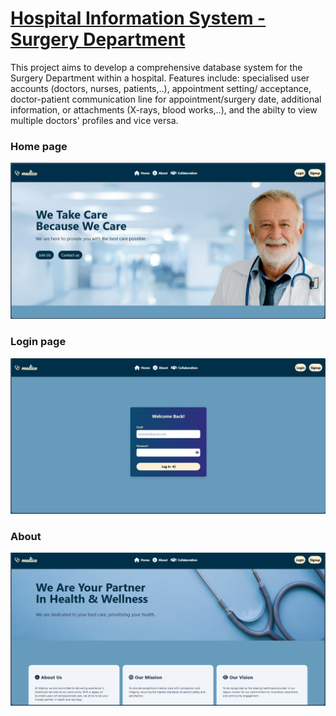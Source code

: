 
# [Hospital Information System - Surgery Department](https://medica-six.vercel.app/Home)
This project aims to develop a comprehensive database system for the Surgery Department within a hospital. 
Features include: specialised user accounts (doctors, nurses, patients,..), appointment setting/ acceptance, doctor-patient communication line for appointment/surgery date, additional information, or attachments (X-rays, blood works,..), and the abilty to view multiple doctors' profiles  and vice versa.

### Home page
![](media/home.png)
### Login page
![](media/login.png)
### About
![](media/about.png)

